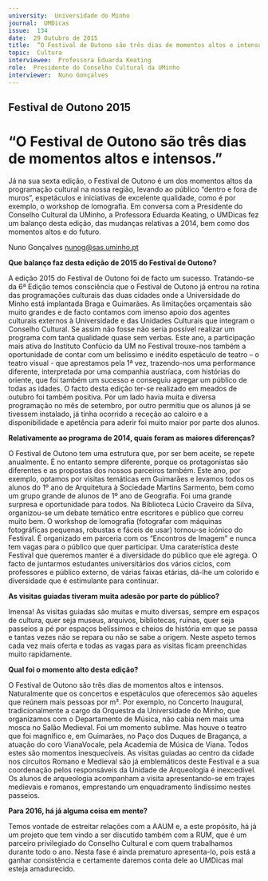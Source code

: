 ```yaml
---
university:  Universidade do Minho
journal:  UMDicas
issue:  134
date:  29 Outubro de 2015
title:  “O Festival de Outono são três dias de momentos altos e intensos.”
topic:  Cultura
interviewee:  Professora Eduarda Keating
role:  Presidente do Conselho Cultural da UMinho
interviewer:  Nuno Gonçalves
---
```

 

## Festival de Outono 2015 

# “O Festival de Outono são três dias de momentos altos e intensos.”

Já na sua sexta edição, o Festival de Outono é um dos momentos altos da programação cultural na nossa região, levando ao público “dentro e fora de muros”, espetáculos e iniciativas de excelente qualidade, como é por exemplo, o workshop de lomografia. Em conversa com a  Presidente do Conselho Cultural da UMinho, a Professora Eduarda Keating, o UMDicas fez um balanço desta edição, das mudanças relativas a 2014, bem como dos momentos altos e do futuro.

Nuno Gonçalves 
nunog@sas.uminho.pt 

 
**Que balanço faz desta edição de 2015 do Festival de Outono?**

A edição 2015 do Festival de Outono foi de facto um sucesso. Tratando-se da 6ª Edição temos consciência que o Festival de Outono já entrou na rotina das programações culturais das duas cidades onde a Universidade do Minho está implantada Braga e Guimarães.
As limitações orçamentais são muito grandes e de facto contamos com imenso apoio dos agentes culturais externos à Universidade e das Unidades Culturais que integram o Conselho Cultural. Se assim não fosse não seria possível realizar um programa com tanta qualidade quase sem verbas. Este ano, a participação mais ativa do Instituto Confúcio da UM no Festival trouxe-nos também a oportunidade de contar com um belíssimo e inédito espetáculo de teatro – o teatro visual - que aprestamos pela 1ª vez, trazendo-nos uma performance diferente, interpretada por uma companhia austríaca, com histórias do oriente, que foi também um sucesso e conseguiu agregar um público de todas as idades.
O facto desta edição ter-se realizado em meados de outubro foi também positiva. Por um lado havia muita e diversa programação no mês de setembro, por outro permitiu que os alunos já se tivessem instalado, já tinha ocorrido a receção ao caloiro e a disponibilidade e apetência para aderir foi muito maior por parte dos alunos.

 
**Relativamente ao programa de 2014, quais foram as maiores diferenças?**

O Festival de Outono tem uma estrutura que, por ser bem aceite, se repete anualmente. É no entanto sempre diferente, porque os protagonistas são diferentes e as propostas dos nossos parceiros também. Este ano, por exemplo, optamos por visitas temáticas em Guimarães e levamos todos os alunos do 1º ano de Arquitetura à Sociedade Martins Sarmento, bem como um grupo grande de alunos de 1º ano de Geografia. Foi uma grande surpresa e oportunidade para todos.
Na Biblioteca Lúcio Craveiro da Silva, organizou-se um debate temático entre escritores e público que correu muito bem.
O workshop de lomografia (fotografar com máquinas fotográficas pequenas, robustas e fáceis de usar) tornou-se icónico do Festival. É organizado em parceria com os “Encontros de Imagem” e nunca tem vagas para o público que quer participar.
Uma caraterística deste Festival que queremos manter é a diversidade do público que ele agrega. O facto de juntarmos estudantes universitários dos vários ciclos, com professores e público externo, de várias faixas etárias, dá-lhe um colorido e diversidade que é estimulante para continuar.

 
**As visitas guiadas tiveram muita adesão por parte do público?**

Imensa! As visitas guiadas são muitas e muito diversas, sempre em espaços de cultura, quer seja museus, arquivos, bibliotecas, ruínas, quer seja passeios a pé por espaços belíssimos e cheios de história em que se passa e tantas vezes não se repara ou não se sabe a origem. Neste aspeto temos cada vez mais oferta e todas as vagas para as visitas ficam preenchidas muito rapidamente.

 
**Qual foi o momento alto desta edição?**

O Festival de Outono são três dias de momentos altos e intensos. Naturalmente que os concertos e espetáculos que oferecemos são aqueles que reúnem mais pessoas por m². Por exemplo, no Concerto Inaugural, tradicionalmente a cargo da Orquestra da Universidade do Minho, que organizamos com o Departamento de Música, não cabia nem mais uma mosca no Salão Medieval. Foi um momento sublime. Mas houve o teatro que foi magnífico e, em Guimarães, no Paço dos Duques de Bragança, a atuação do coro VianaVocale, pela Academia de Música de Viana. Todos estes são momentos inesquecíveis.
As visitas guiadas ao centro da cidade nos circuitos Romano e Medieval são já emblemáticos deste Festival e a sua coordenação pelos responsáveis da Unidade de Arqueologia é inexcedível. Os alunos de arqueologia acompanham a visita apresentando-se em trajes medievais e romanos, emprestando um enquadramento lindíssimo nestes passeios.

 
**Para 2016, há já alguma coisa em mente?**

Temos vontade de estreitar relações com a AAUM e, a este propósito, há já um projeto que tem vindo a ser discutido também com a RUM, que é um parceiro privilegiado do Conselho Cultural e com quem trabalhamos durante todo o ano. Nesta fase é ainda prematuro apresenta-lo, pois está a ganhar consistência e certamente daremos conta dele ao UMDicas mal esteja amadurecido.

